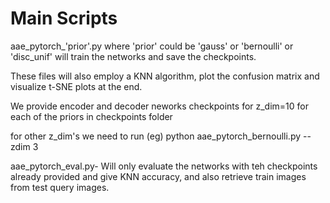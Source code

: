 # Main Scripts 

aae_pytorch_'prior'.py where 'prior' could be 'gauss' or 'bernoulli' or 'disc_unif' will train the networks and save the checkpoints. 

These files will also employ a KNN algorithm, plot the confusion matrix and visualize t-SNE plots at the end.

We provide encoder and decoder neworks checkpoints for z_dim=10 for each of the priors in checkpoints folder


for other z_dim's we need to run (eg)
python aae_pytorch_bernoulli.py --zdim 3


aae_pytorch_eval.py-
Will only evaluate the networks with teh checkpoints already provided and give KNN accuracy, and also retrieve  train images from test query images. 

